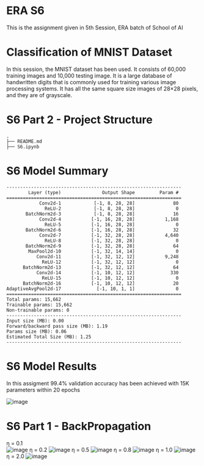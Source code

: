 # ERA S6
This is the assignment given in 5th Session, ERA batch of School of AI
# Classification of MNIST Dataset
In this session, the MNIST dataset has been used. It consists of 60,000 training images and 10,000 testing image.
It is a large database of handwritten digits that is commonly used for training various image processing systems.
It has all the same square size images of 28×28 pixels, and they are of grayscale.
# S6 Part 2 - Project Structure
```
.
├── README.md
├── S6.ipynb
```
# S6 Model Summary 
```
----------------------------------------------------------------
        Layer (type)               Output Shape         Param #
================================================================
            Conv2d-1            [-1, 8, 28, 28]              80
              ReLU-2            [-1, 8, 28, 28]               0
       BatchNorm2d-3            [-1, 8, 28, 28]              16
            Conv2d-4           [-1, 16, 28, 28]           1,168
              ReLU-5           [-1, 16, 28, 28]               0
       BatchNorm2d-6           [-1, 16, 28, 28]              32
            Conv2d-7           [-1, 32, 28, 28]           4,640
              ReLU-8           [-1, 32, 28, 28]               0
       BatchNorm2d-9           [-1, 32, 28, 28]              64
        MaxPool2d-10           [-1, 32, 14, 14]               0
           Conv2d-11           [-1, 32, 12, 12]           9,248
             ReLU-12           [-1, 32, 12, 12]               0
      BatchNorm2d-13           [-1, 32, 12, 12]              64
           Conv2d-14           [-1, 10, 12, 12]             330
             ReLU-15           [-1, 10, 12, 12]               0
      BatchNorm2d-16           [-1, 10, 12, 12]              20
AdaptiveAvgPool2d-17             [-1, 10, 1, 1]               0
================================================================
Total params: 15,662
Trainable params: 15,662
Non-trainable params: 0
----------------------------------------------------------------
Input size (MB): 0.00
Forward/backward pass size (MB): 1.19
Params size (MB): 0.06
Estimated Total Size (MB): 1.25
----------------------------------------------------------------
```
# S6 Model Results
In this assigment 99.4% validation accuracy has been achieved with 15K parameters
within 20 epochs

![image](https://github.com/MamtaVenugopal/ERA/assets/42015212/a3d7fd74-3d3e-4681-85e8-5bb29437cefc)

# S6 Part 1 - BackPropagation 

η = 0.1                                       
![image](https://github.com/MamtaVenugopal/ERA/assets/42015212/161df3d4-7861-4758-8627-972ea5067ca7)
η = 0.2
![image](https://github.com/MamtaVenugopal/ERA/assets/42015212/c3052d79-214d-4ace-84a1-d5e1e81869c4)
η = 0.5
![image](https://github.com/MamtaVenugopal/ERA/assets/42015212/0a8789b5-ae09-4817-bcc6-007e5b1d5261)
η = 0.8
![image](https://github.com/MamtaVenugopal/ERA/assets/42015212/666501ae-8dcf-452a-aae6-b9194e77f8fb)
η = 1.0
![image](https://github.com/MamtaVenugopal/ERA/assets/42015212/c84b96ca-7e57-49f2-ba0b-f5343b6b4de0)
η = 2.0
![image](https://github.com/MamtaVenugopal/ERA/assets/42015212/7064f0d0-c688-414c-85bc-9fa58aac2213)



